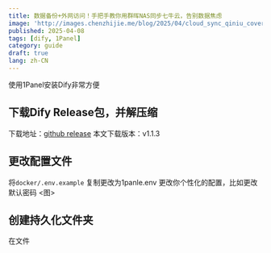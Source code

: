 ```yaml
---
title: 数据备份+外网访问！手把手教你用群晖NAS同步七牛云，告别数据焦虑
image: 'http://images.chenzhijie.me/blog/2025/04/cloud_sync_qiniu_cover.png'
published: 2025-04-08
tags: [dify, 1Panel]
category: guide
draft: true
lang: zh-CN
---
```


使用1Panel安装Dify非常方便

## 下载Dify Release包，并解压缩
下载地址：[github release](https://github.com/langgenius/dify/releases)
本文下载版本：v1.1.3 

## 更改配置文件
将`docker/.env.example` 复制更改为1panle.env
更改你个性化的配置，比如更改默认密码
<图>
## 创建持久化文件夹
在文件
